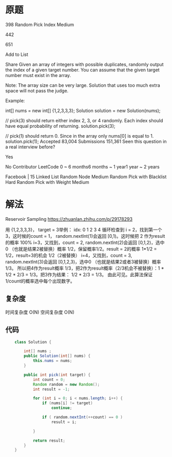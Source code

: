 # 原题
398 Random Pick Index
Medium

442

651

Add to List

Share
Given an array of integers with possible duplicates, randomly output the index of a given target number. You can assume that the given target number must exist in the array.

Note:
The array size can be very large. Solution that uses too much extra space will not pass the judge.

Example:

int[] nums = new int[] {1,2,3,3,3};
Solution solution = new Solution(nums);

// pick(3) should return either index 2, 3, or 4 randomly. Each index should have equal probability of returning.
solution.pick(3);

// pick(1) should return 0. Since in the array only nums[0] is equal to 1.
solution.pick(1);
Accepted
83,004
Submissions
151,361
Seen this question in a real interview before?

Yes

No
Contributor
LeetCode
0 ~ 6 months6 months ~ 1 year1 year ~ 2 years

Facebook
|
15
Linked List Random Node
Medium
Random Pick with Blacklist
Hard
Random Pick with Weight
Medium
# 解法
Reservoir Sampling
https://zhuanlan.zhihu.com/p/29178293

用  {1,2,3,3,3}， target = 3举例：
idx: 0 1 2 3 4
循环检查到 i = 2，找到第一个3，这时候的count = 1， random.nextInt(1)会返回 [0,1)。这时候把 2 作为result的概率 100%
i=3，又找到，count = 2,  random.nextInt(2)会返回 [0,1,2)，选中0 （也就是结果2被替换）概率 1/2，保留概率1/2。result = 2的概率 1*1/2 = 1/2，result=3的机会 1/2（2被替换）
i=4，又找到，count = 3,  random.nextInt(3)会返回 [0,1,2,3)，选中0 （也就是结果2或者3被替换）概率 1/3。 所以把4作为result概率 1/3，把2作为result概率（2/3机会不被替换）：1 * 1/2 * 2/3 = 1/3。把3作为结果： 1/2 * 2/3 = 1/3。
由此可见。此算法保证 1/count的概率选中每个出现数字。



## 复杂度
时间复杂度 O(N)
空间复杂度 O(N)


## 代码
```Java
    class Solution {

        int[] nums ;
        public Solution(int[] nums) {
            this.nums = nums;
        }

        public int pick(int target) {
            int count = 0;
            Random random = new Random();
            int result = -1;

            for (int i = 0; i < nums.length; i++) {
                if (nums[i] != target)
                    continue;

                if ( random.nextInt(++count) == 0 )
                    result = i;

            }

            return result;
        }
    }

```
